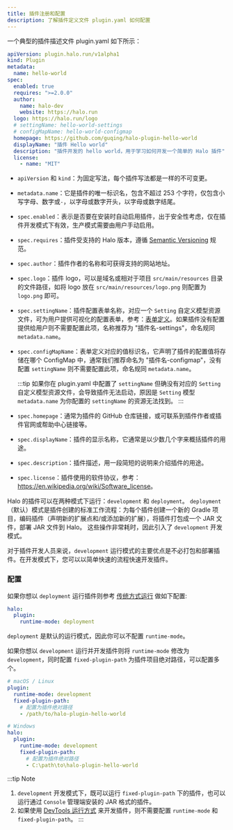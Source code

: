 ```yaml
---
title: 插件注册和配置
description: 了解插件定义文件 plugin.yaml 如何配置
---
```


一个典型的插件描述文件 plugin.yaml 如下所示：

```yaml
apiVersion: plugin.halo.run/v1alpha1
kind: Plugin
metadata:
  name: hello-world
spec:
  enabled: true
  requires: ">=2.0.0"
  author:
    name: halo-dev
    website: https://halo.run
  logo: https://halo.run/logo
  # settingName: hello-world-settings
  # configMapName: hello-world-configmap
  homepage: https://github.com/guqing/halo-plugin-hello-world
  displayName: "插件 Hello world"
  description: "插件开发的 hello world，用于学习如何开发一个简单的 Halo 插件"
  license:
    - name: "MIT"
```

- `apiVersion` 和 `kind`：为固定写法，每个插件写法都是一样的不可变更。
- `metadata.name`：它是插件的唯一标识名，包含不超过 253 个字符，仅包含小写字母、数字或`-`，以字母或数字开头，以字母或数字结尾。
- `spec.enabled`：表示是否要在安装时自动启用插件，出于安全性考虑，仅在插件开发模式下有效，生产模式需要由用户手动启用。
- `spec.requires`：插件受支持的 Halo 版本，遵循 [Semantic Versioning](https://semver.org/lang/zh-CN/) 规范。
- `spec.author`：插件作者的名称和可获得支持的网站地址。
- `spec.logo`：插件 logo，可以是域名或相对于项目 `src/main/resources` 目录的文件路径，如将 logo 放在 `src/main/resources/logo.png` 则配置为 `logo.png` 即可。
- `spec.settingName`：插件配置表单名称，对应一个 `Setting` 自定义模型资源文件，可为用户提供可视化的配置表单，参考：[表单定义](../../form-schema.md)。如果插件没有配置提供给用户则不需要配置此项，名称推荐为 "插件名-settings"，命名规同 `metadata.name`。
- `spec.configMapName`：表单定义对应的值标识名，它声明了插件的配置值将存储在哪个 ConfigMap 中，通常我们推荐命名为 "插件名-configmap"，没有配置 `settingName` 则不需要配置此项，命名规同 `metadata.name`。

  :::tip
  如果你在 plugin.yaml 中配置了 `settingName` 但确没有对应的 `Setting` 自定义模型资源文件，会导致插件无法启动，原因是 `Setting` 模型 `metadata.name` 为你配置的 `settingName` 的资源无法找到。
  :::

- `spec.homepage`：通常为插件的 GitHub 仓库链接，或可联系到插件作者或插件官网或帮助中心链接等。
- `spec.displayName`：插件的显示名称，它通常是以少数几个字来概括插件的用途。
- `spec.description`：插件描述，用一段简短的说明来介绍插件的用途。
- `spec.license`：插件使用的软件协议，参考：<https://en.wikipedia.org/wiki/Software_license>。

Halo 的插件可以在两种模式下运行：`development` 和 `deployment`。
`deployment`（默认）模式是插件创建的标准工作流程：为每个插件创建一个新的 Gradle 项目，编码插件（声明新的扩展点和/或添加新的扩展），将插件打包成一个 JAR 文件，部署 JAR 文件到 Halo。
这些操作非常耗时，因此引入了 `development` 开发模式。

对于插件开发人员来说，`development` 运行模式的主要优点是不必打包和部署插件。在开发模式下，您可以以简单快速的流程快速开发插件。

### 配置

如果你想以 `deployment` 运行插件则参考 [传统方式运行](../hello-world.md#run-with-traditional-way) 做如下配置:

```yaml
halo:
  plugin:
    runtime-mode: deployment
```

`deployment` 是默认的运行模式，因此你可以不配置 `runtime-mode`。

如果你想以 `development` 运行并开发插件则将 `runtime-mode` 修改为 `development`，同时配置 `fixed-plugin-path` 为插件项目绝对路径，可以配置多个。

```yaml
# macOS / Linux
plugin:
  runtime-mode: development
  fixed-plugin-path:
    # 配置为插件绝对路径
    - /path/to/halo-plugin-hello-world

# Windows
halo:
  plugin:
    runtime-mode: development
    fixed-plugin-path:
      # 配置为插件绝对路径
      - C:\path\to\halo-plugin-hello-world
```

:::tip Note

1. `development` 开发模式下，既可以运行 `fixed-plugin-path` 下的插件，也可以运行通过 `Console` 管理端安装的 JAR 格式的插件。
2. 如果使用 [DevTools 运行方式](../hello-world.md#run-with-devtools) 来开发插件，则不需要配置 `runtime-mode` 和 `fixed-plugin-path`。
:::
